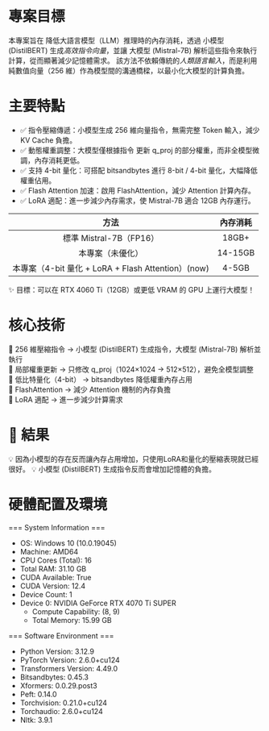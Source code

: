 專案目標  
===
本專案旨在 降低大語言模型（LLM）推理時的內存消耗，透過 小模型 (DistilBERT) 生成*高效指令向量*，並讓 大模型 (Mistral-7B) 解析這些指令來執行計算，從而顯著減少記憶體需求。
該方法不依賴傳統的*人類語言輸入*，而是利用 純數值向量（256 維）作為模型間的溝通橋樑，以最小化大模型的計算負擔。

主要特點  
===
* ✅ 指令壓縮傳遞：小模型生成 256 維向量指令，無需完整 Token 輸入，減少 KV Cache 負擔。  
* ✅ 動態權重調整：大模型僅根據指令 更新 q_proj 的部分權重，而非全模型微調，內存消耗更低。  
* ✅ 支持 4-bit 量化：可搭配 bitsandbytes 進行 8-bit / 4-bit 量化，大幅降低權重佔用。
* ✅ Flash Attention 加速：啟用 FlashAttention，減少 Attention 計算內存。
* ✅ LoRA 適配：進一步減少內存需求，使 Mistral-7B 適合 12GB 內存運行。

| 方法 | 內存消耗 |
| :--: | :--: |
| 標準 Mistral-7B（FP16）  | 18GB+ |
| 本專案（未優化）  | 14-15GB |
| 本專案（4-bit 量化 + LoRA + Flash Attention）(now)  | 4-5GB |  

✨ 目標：可以在 RTX 4060 Ti（12GB）或更低 VRAM 的 GPU 上運行大模型！

 核心技術
 ===
🔹 256 維壓縮指令 → 小模型 (DistilBERT) 生成指令，大模型 (Mistral-7B) 解析並執行  
🔹 局部權重更新 → 只修改 q_proj（1024×1024 → 512×512），避免全模型調整  
🔹 低比特量化（4-bit） → bitsandbytes 降低權重內存占用  
🔹 FlashAttention → 減少 Attention 機制的內存負擔  
🔹 LoRA 適配 → 進一步減少計算需求  

🔗 結果
 ===
💡 因為小模型的存在反而讓內存占用增加，只使用LoRA和量化的壓縮表現就已經很好。
💡 小模型 (DistilBERT) 生成指令反而會增加記憶體的負擔。


硬體配置及環境
===
=== System Information ===
- OS: Windows 10 (10.0.19045)
- Machine: AMD64
- CPU Cores (Total): 16
- Total RAM: 31.10 GB
- CUDA Available: True
- CUDA Version: 12.4
- Device Count: 1
- Device 0: NVIDIA GeForce RTX 4070 Ti SUPER
  - Compute Capability: (8, 9)
  - Total Memory: 15.99 GB

=== Software Environment ===
- Python Version: 3.12.9
- PyTorch Version: 2.6.0+cu124
- Transformers Version: 4.49.0
- Bitsandbytes: 0.45.3
- Xformers: 0.0.29.post3
- Peft: 0.14.0
- Torchvision: 0.21.0+cu124
- Torchaudio: 2.6.0+cu124
- Nltk: 3.9.1
